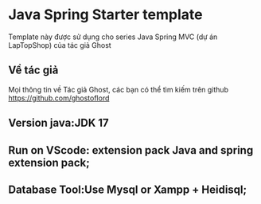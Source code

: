 # Java Spring Starter template
Template này được sử dụng cho series Java Spring MVC (dự án LapTopShop) của tác giả Ghost

## Về tác giả
Mọi thông tin về Tác giả Ghost, các bạn có thể tìm kiếm trên github
https://github.com/ghostoflord

## Version java:JDK 17
## Run on VScode: extension pack Java and spring extension pack;
## Database Tool:Use Mysql or Xampp + Heidisql;